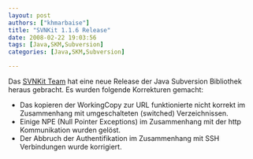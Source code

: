 ```yaml
---
layout: post
authors: ["khmarbaise"]
title: "SVNKit 1.1.6 Release"
date: 2008-02-22 19:03:56
tags: [Java,SKM,Subversion]
categories: [Java,SKM,Subversion]

---
```

Das [SVNKit Team](http://www.svnkit.com "SVNKit Team") hat eine neue Release der Java Subversion Bibliothek heraus gebracht. 
Es wurden folgende Korrekturen gemacht:
+ Das kopieren der WorkingCopy zur URL funktionierte nicht korrekt im Zusammenhang mit umgeschalteten (switched) Verzeichnissen.
+ Einige NPE (Null Pointer Exceptions) im Zusammenhang mit der http Kommunikation wurden gelöst.
+ Der Abbruch der Authentifikation im Zusammenhang mit SSH Verbindungen wurde korrigiert.

